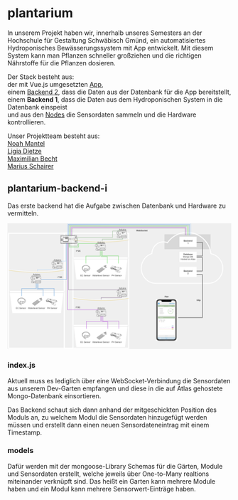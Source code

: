 # plantarium

In unserem Projekt haben wir, innerhalb unseres Semesters an der Hochschule für Gestaltung Schwäbisch Gmünd, ein automatisiertes Hydroponisches Bewässerungssystem mit App entwickelt. Mit diesem System kann man Pflanzen schneller großziehen und die richtigen Nährstoffe für die Pflanzen dosieren.

Der Stack besteht aus: </br>
der mit Vue.js umgesetzten [App](https://github.com/maxicozy/plantarium-app), </br>
einem [Backend 2](https://github.com/maxicozy/plantarium-backend-ii), dass die Daten aus der Datenbank für die App bereitstellt, </br> 
einem **Backend 1**, dass die Daten aus dem Hydroponischen System in die Datenbank einspeist </br>
und aus den [Nodes](https://github.com/maxicozy/plantarium-nodes) die Sensordaten sammeln und die Hardware kontrollieren. </br>

Unser Projektteam besteht aus: </br>
[Noah Mantel](https://github.com/Nodarida) </br>
[Ligia Dietze](https://github.com/Ligiki1) </br>
[Maximilian Becht](https://github.com/maxicozy) </br>
[Marius Schairer](https://github.com/marius220699) </br>


## plantarium-backend-i

Das erste backend hat die Aufgabe zwischen Datenbank und Hardware zu vermitteln.

<img src="./img/backend1.png">

### index.js

Aktuell muss es lediglich über eine WebSocket-Verbindung die Sensordaten aus unserem Dev-Garten empfangen und diese in die auf Atlas gehostete Mongo-Datenbank einsortieren.

Das Backend schaut sich dann anhand der mitgeschickten Position des Moduls an, zu welchem Modul die Sensordaten hinzugefügt werden müssen und erstellt dann einen neuen Sensordateneintrag mit einem Timestamp.

### models

Dafür werden mit der mongoose-Library Schemas für die Gärten, Module und Sensordaten erstellt, welche jeweils über One-to-Many realtions miteinander verknüpft sind. Das heißt ein Garten kann mehrere Module haben und ein Modul kann mehrere Sensorwert-Einträge haben.

